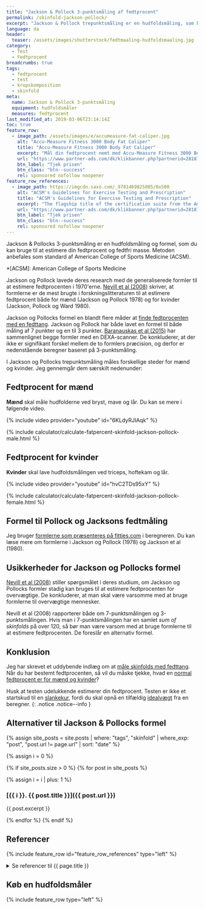 ```yaml
---
title: "Jackson & Pollock 3-punktsmåling af fedtprocent"
permalink: /skinfold-jackson-pollock/
excerpt: "Jackson & Pollock trepunktsmåling er en hudfoldsmåling, som kan bruges til at estimere fedtprocent. Formlen egner sig bedst til personer, der ikke har for stort et fedtlag på kroppen."
language: da
header:
  teaser: /assets/images/shutterstock/fedtmaaling-hudfoldsmaaling.jpg
category:
  - Test
  - Fedtprocent
breadcrumbs: true
tags:
  - fedtprocent
  - test
  - kropskomposition
  - skinfold
meta:
  name: Jackson & Pollock 3-punktsmåling
  equipment: hudfoldsmåler
  measures: fedtprocent
last_modified_at: 2019-03-06T23:14:14Z
toc: true
feature_row:
  - image_path: /assets/images/e/accumeasure-fat-caliper.jpg
    alt: "Accu-Measure Fitness 3000 Body Fat Caliper"
    title: "Accu-Measure Fitness 3000 Body Fat Caliper"
    excerpt: "Mål din fedtprocent nemt med Accu-Measure Fitness 3000 Body Fat Caliper. Fedttangen bliver brugt af mange amerikanske personlige trænere på grund af dens præcise målinger. Du kan både bruge den hjemme eller have den med på farten."
    url: "https://www.partner-ads.com/dk/klikbanner.php?partnerid=28187&bannerid=21411&htmlurl=https://www.billig-fitness.dk/products/body-fat-caliper-fedttang-fedtmaaler"
    btn_label: "Tjek prisen"
    btn_class: "btn--success"
    rel: sponsored nofollow noopener
feature_row_references:
  - image_path: https://imgcdn.saxo.com/_9781469825885/0x500
    alt: "ACSM's Guidelines for Exercise Testing and Prescription"
    title: "ACSM's Guidelines for Exercise Testing and Prescription"
    excerpt: "The flagship title of the certification suite from the American College of Sports Medicine, ACSM's Guidelines for Exercise Testing and Prescription is a handbook that delivers scientifically based standards on exercise testing and prescription to the certification candidate, the professional, and the student. The 9th edition focuses on evidence-based recommendations that reflect the latest research and clinical information."
    url: "https://www.partner-ads.com/dk/klikbanner.php?partnerid=28187&bannerid=43264&htmlurl=https://www.saxo.com/dk/acsms-guidelines-for-exercise-testing-and-prescription_american-college-of-sports-medicine_epub_9781469825885?gclid=CjwKCAiA5JnuBRA-EiwA-0ggPdXHFExjFsqJLnGbAfydZFfXbHNc8LCSWFplRzuKmJ9vjX1Z3A8TfRoCzqgQAvD_BwE"
    btn_label: "Tjek prisen"
    btn_class: "btn--success"
    rel: sponsored nofollow noopener
---
```


Jackson & Pollocks 3-punktsmåling er en hudfoldsmåling og formel, som du kan bruge til at estimere din fedtprocent og fedtfri masse. Metoden anbefales som standard af American College of Sports Medicine (ACSM).

*[ACSM]: American College of Sports Medicine

Jackson og Pollock lavede deres research med de generaliserede formler til at estimere fedtprocenten i 1970'erne. [Nevill et al (2008)](https://www.ncbi.nlm.nih.gov/pmc/articles/PMC2891061/) skriver, at formlerne er de mest brugte i forskningslitteraturen til at estimere fedtprocent både for mænd (Jackson og Pollock 1978) og for kvinder (Jackson, Pollock og Ward 1980).

Jackson og Pollocks formel en blandt flere måder at [finde fedtprocenten med en fedttang](/skinfold/). Jackson og Pollock har både lavet en formel til både måling af 7 punkter og en til 3 punkter. [Baranauskas et al (2015)](https://pubmed.ncbi.nlm.nih.gov/26490540/) har sammenlignet begge formler med en DEXA-scanner. De konkluderer, at der ikke er signifikant forskel mellem de to formlers præcision, og derfor er nedenstående beregner baseret på 3-punktsmåling.

I Jackson og Pollocks trepunktsmåling måles forskellige steder for mænd og kvinder. Jeg gennemgår dem særskilt nedenunder:

## Fedtprocent for mænd

**Mænd** skal måle hudfolderne ved bryst, mave og lår. Du kan se mere i følgende video.

{% include video provider="youtube" id="6KLdyRJIAqk" %}

{% include calculator/calculate-fatpercent-skinfold-jackson-pollock-male.html %}

## Fedtprocent for kvinder

**Kvinder** skal lave hudfoldsmålingen ved triceps, hoftekam og lår.

{% include video provider="youtube" id="hvC2TDs95xY" %}

{% include calculator/calculate-fatpercent-skinfold-jackson-pollock-female.html %}

## Formel til Pollock og Jacksons fedtmåling

Jeg bruger [formlerne som præsenteres på fitties.com](https://fitties.com/fat-caliper-plus/body-fat-calculation-methods/jackson-pollock-3/) i beregneren. Du kan læse mere om formlerne i Jackson og Pollock (1978) og Jackson et al (1980).

## Usikkerheder for Jackson og Pollocks formel

[Nevill et al (2008)](https://www.ncbi.nlm.nih.gov/pmc/articles/PMC2891061/) stiller spørgsmålet i deres studium, om Jackson og Pollocks formler stadig kan bruges til at estimere fedtprocenten for overvægtige. De konkluderer, at man skal være varsomme med at bruge formlerne til overvægtige mennesker.

Nevill et al (2008) rapporterer både om 7-punktsmålingen og 3-punktsmålingen. Hvis man i 7-punktsmålingen har en samlet _sum of skinfolds_ på over 120, så bør man være varsom med at bruge formlerne til at estimere fedtprocenten. De foreslår en alternativ formel.

## Konklusion

Jeg har skrevet et uddybende indlæg om at [måle skinfolds med fedttang](/skinfold/). Når du har bestemt fedtprocenten, så vil du måske tjekke, hvad en [normal fedtprocent er for mænd og kvinder](/fedtprocent-normer/)?

Husk at testen udelukkende estimerer din fedtprocent. Testen er ikke et startskud til en [slankekur](/slankekur/), fordi du skal opnå en tilfældig [idealvægt](/idealvaegt/) fra en beregner.
{: .notice .notice--info }

## Alternativer til Jackson & Pollocks formel

{% assign site_posts = site.posts | where: "tags", "skinfold" | where_exp: "post", "post.url != page.url" | sort: "date" %}

{% assign i = 0 %}

{% if site_posts.size > 0 %}
  {% for post in site_posts %}

{% assign i = i | plus: 1 %}

### [{{ i }}. {{ post.title }}]({{ post.url }})

{{ post.excerpt }}

  {% endfor %}
{% endif %}

## Referencer

{% include feature_row id="feature_row_references" type="left" %}

<details markdown="1">
  <summary>Se referencer til {{ page.title }}</summary>

- Jackson, A. S., M. L. Pollock, og A. Ward. 1980. “Generalized Equations for Predicting Body Density of Women”. _Medicine and Science in Sports and Exercise_ 12 (3): 175–81. <https://pubmed.ncbi.nlm.nih.gov/7402053/>.
- Jackson, A. S., og M. L. Pollock. 1978. “Generalized Equations for Predicting Body Density of Men”. _The British Journal of Nutrition_ 40 (3): 497–504. [https://doi.org/10.1079/bjn19780152](https://doi.org/10.1079/bjn19780152).
- Siri, W. E. 1956. “The Gross Composition of the Body”. Advances in Biological and Medical Physics 4: 239–80. <https://doi.org/10.1016/b978-1-4832-3110-5.50011-x>.
</details>

## Køb en hudfoldsmåler

{% include feature_row type="left" %}
